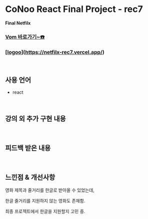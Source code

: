 # CoNoo React Final Project - rec7

**Final Netfilx**

### **[Vom 바로가기~☎️](https://netfilx-rec7.vercel.app/)**
### **[[logoo](https://github.com/user-attachments/assets/b9a2c446-f315-4512-8a11-1bf1cbd45f46)](https://netfilx-rec7.vercel.app/)**



<br>

## 사용 언어
* react

<br>

## 강의 외 추가 구현 내용

<br>

## **피드백 받은 내용**

<br>

## **느낀점 & 개선사항**
영화 제목과 줄거리를 한글로 받아올 수 있었는데,

한글 줄거리를 지원하지 않는 영화도 존재함.

최종 프로젝트에서 한글을 지원할지 고민 중.
